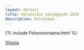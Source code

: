 ```yaml
---
layout: default
title: Választási névjegyzék 2022
description: Felsőnána
---
```


{% include Felsooxxnaana.html %}

[Vissza](./)